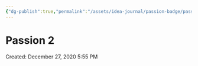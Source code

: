 ```yaml
---
{"dg-publish":true,"permalink":"/assets/idea-journal/passion-badge/passion-2/"}
---
```


# Passion 2

Created: December 27, 2020 5:55 PM